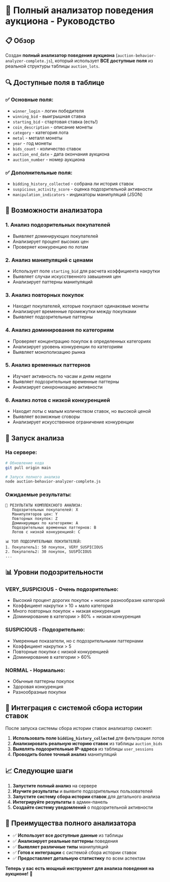 # 🎯 Полный анализатор поведения аукциона - Руководство

## 📋 Обзор

Создан **полный анализатор поведения аукциона** (`auction-behavior-analyzer-complete.js`), который использует **ВСЕ доступные поля** из реальной структуры таблицы `auction_lots`.

## 🔍 Доступные поля в таблице

### ✅ **Основные поля:**
- `winner_login` - логин победителя
- `winning_bid` - выигрышная ставка
- `starting_bid` - стартовая ставка (есть!)
- `coin_description` - описание монеты
- `category` - категория лота
- `metal` - металл монеты
- `year` - год монеты
- `bids_count` - количество ставок
- `auction_end_date` - дата окончания аукциона
- `auction_number` - номер аукциона

### ✅ **Дополнительные поля:**
- `bidding_history_collected` - собрана ли история ставок
- `suspicious_activity_score` - оценка подозрительной активности
- `manipulation_indicators` - индикаторы манипуляций (JSON)

## 🚀 Возможности анализатора

### 1. **Анализ подозрительных покупателей**
- Выявляет доминирующих покупателей
- Анализирует процент высоких цен
- Проверяет конкуренцию по лотам

### 2. **Анализ манипуляций с ценами**
- Использует поле `starting_bid` для расчета коэффициента накрутки
- Выявляет случаи искусственного завышения цен
- Анализирует паттерны манипуляций

### 3. **Анализ повторных покупок**
- Находит покупателей, которые покупают одинаковые монеты
- Анализирует временные промежутки между покупками
- Выявляет подозрительные паттерны

### 4. **Анализ доминирования по категориям**
- Проверяет концентрацию покупок в определенных категориях
- Анализирует уровень конкуренции по категориям
- Выявляет монополизацию рынка

### 5. **Анализ временных паттернов**
- Изучает активность по часам и дням недели
- Выявляет подозрительные временные паттерны
- Анализирует синхронизацию активности

### 6. **Анализ лотов с низкой конкуренцией**
- Находит лоты с малым количеством ставок, но высокой ценой
- Выявляет возможные сговоры
- Анализирует искусственное ограничение конкуренции

## 🎯 Запуск анализа

### На сервере:
```bash
# Обновление кода
git pull origin main

# Запуск полного анализа
node auction-behavior-analyzer-complete.js
```

### Ожидаемые результаты:
```
🎯 РЕЗУЛЬТАТЫ КОМПЛЕКСНОГО АНАЛИЗА:
   Подозрительных покупателей: X
   Манипуляторов цен: Y
   Повторных покупок: Z
   Доминирующих по категориям: A
   Подозрительных временных паттернов: B
   Лотов с низкой конкуренцией: C

📊 ТОП ПОДОЗРИТЕЛЬНЫХ ПОКУПАТЕЛЕЙ:
1. Покупатель1: 50 покупок, VERY_SUSPICIOUS
2. Покупатель2: 30 покупок, SUSPICIOUS
...
```

## 📊 Уровни подозрительности

### **VERY_SUSPICIOUS** - Очень подозрительно:
- Высокий процент дорогих покупок + низкое разнообразие категорий
- Коэффициент накрутки > 10 + мало категорий
- Много повторных покупок + низкая конкуренция
- Доминирование в категории > 80% + низкая конкуренция

### **SUSPICIOUS** - Подозрительно:
- Умеренные показатели, но с подозрительными паттернами
- Коэффициент накрутки > 5
- Повторные покупки с низкой конкуренцией
- Доминирование в категории > 60%

### **NORMAL** - Нормально:
- Обычные паттерны покупок
- Здоровая конкуренция
- Разнообразные покупки

## 🔧 Интеграция с системой сбора истории ставок

После запуска системы сбора истории ставок анализатор сможет:

1. **Использовать поле `bidding_history_collected`** для фильтрации лотов
2. **Анализировать реальную историю ставок** из таблицы `auction_bids`
3. **Выявлять подозрительные IP-адреса** из таблицы `user_sessions`
4. **Проводить более точный анализ** манипуляций

## 📈 Следующие шаги

1. **Запустите полный анализ** на сервере
2. **Изучите результаты** и выявите подозрительных пользователей
3. **Запустите систему сбора истории ставок** для детального анализа
4. **Интегрируйте результаты** в админ-панель
5. **Создайте систему уведомлений** о подозрительной активности

## 🎉 Преимущества полного анализатора

- ✅ **Использует все доступные данные** из таблицы
- ✅ **Анализирует реальные паттерны** поведения
- ✅ **Выявляет различные типы** манипуляций
- ✅ **Готов к интеграции** с системой сбора истории ставок
- ✅ **Предоставляет детальную статистику** по всем аспектам

**Теперь у вас есть мощный инструмент для анализа поведения на аукционе!** 🚀
